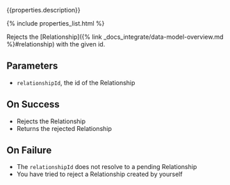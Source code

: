 {{properties.description}}

{% include properties_list.html %}

Rejects the [Relationship]({% link _docs_integrate/data-model-overview.md %}#relationship) with the given id.

## Parameters

- `relationshipId`, the id of the Relationship

## On Success

- Rejects the Relationship
- Returns the rejected Relationship

## On Failure

- The `relationshipId` does not resolve to a pending Relationship
- You have tried to reject a Relationship created by yourself
